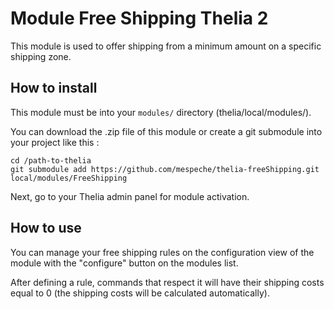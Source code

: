 # Module Free Shipping Thelia 2

This module is used to offer shipping from a minimum amount on a specific shipping zone.

## How to install

This module must be into your ```modules/``` directory (thelia/local/modules/).

You can download the .zip file of this module or create a git submodule into your project like this :

```
cd /path-to-thelia
git submodule add https://github.com/mespeche/thelia-freeShipping.git local/modules/FreeShipping
```

Next, go to your Thelia admin panel for module activation.

## How to use

You can manage your free shipping rules on the configuration view of the module with the "configure" button on the modules list.

After defining a rule, commands that respect it will have their shipping costs equal to 0 (the shipping costs will be calculated automatically).
